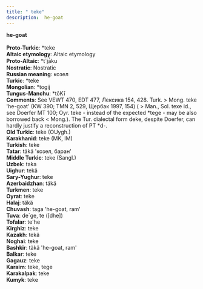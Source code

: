 ```yaml
---
title: " teke"
description:  he-goat
---
```

<p data-pagefind-weight="0.5">
<strong> he-goat</strong><br><br>
<strong>Proto-Turkic</strong>:  *teke<br>
<strong>Altaic etymology</strong>:  Altaic etymology<br>
<strong> Proto-Altaic</strong>:  *t`i̯ā̀ku<br>
<strong>Nostratic</strong>:  Nostratic<br>
<strong>Russian meaning</strong>:  козел<br>
<strong>Turkic</strong>:  *teke<br>
<strong>Mongolian</strong>:  *togij<br>
<strong>Tungus-Manchu</strong>:  *tōKī<br>
<strong>Comments</strong>:  See VEWT 470, EDT 477, Лексика 154, 428. Turk. > Mong. teke 'he-goat' (KW 390; TMN 2, 529, Щербак 1997, 154) ( > Man., Sol. texe id., see Doerfer MT 100; Oyr. teke - instead of the expected *tege - may be also borrowed back < Mong.). The Tur. dialectal form deke, despite Doerfer, can hardly justify a reconstruction of PT *d-.<br>
<strong>Old Turkic</strong>:  teke (OUygh.)<br>
<strong>Karakhanid</strong>:  teke (MK, IM)<br>
<strong>Turkish</strong>:  teke<br>
<strong>Tatar</strong>:  täkä 'козел, баран'<br>
<strong>Middle Turkic</strong>:  teke (Sangl.)<br>
<strong>Uzbek</strong>:  taka<br>
<strong>Uighur</strong>:  tekä<br>
<strong>Sary-Yughur</strong>:  teke<br>
<strong>Azerbaidzhan</strong>:  täkä<br>
<strong>Turkmen</strong>:  teke<br>
<strong>Oyrat</strong>:  teke<br>
<strong>Halaj</strong>:  täkä<br>
<strong>Chuvash</strong>:  taga 'he-goat, ram'<br>
<strong>Tuva</strong>:  de`ge, te ([dhe])<br>
<strong>Tofalar</strong>:  te'he<br>
<strong>Kirghiz</strong>:  teke<br>
<strong>Kazakh</strong>:  tekä<br>
<strong>Noghai</strong>:  teke<br>
<strong>Bashkir</strong>:  täkä 'he-goat, ram'<br>
<strong>Balkar</strong>:  teke<br>
<strong>Gagauz</strong>:  teke<br>
<strong>Karaim</strong>:  teke, tege<br>
<strong>Karakalpak</strong>:  teke<br>
<strong>Kumyk</strong>:  teke<br>

</p>
